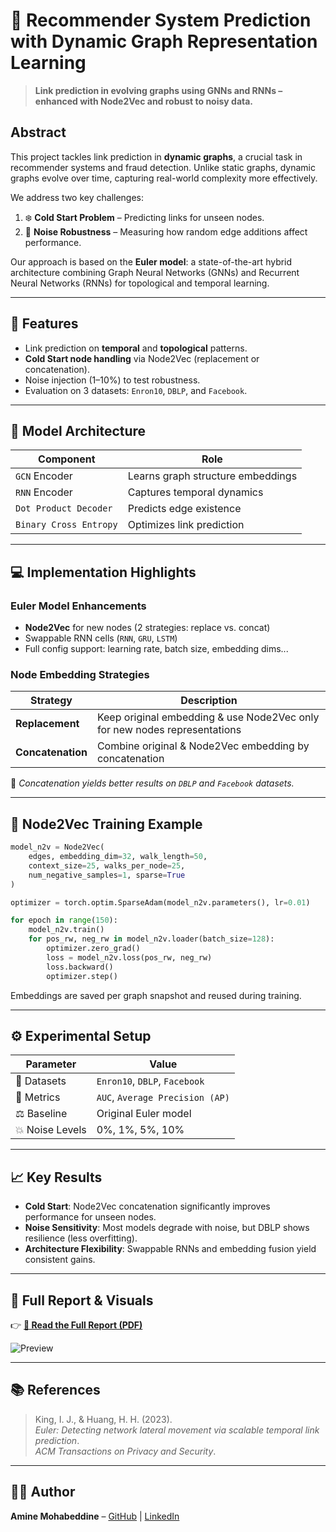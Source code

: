 # 🔗 Recommender System Prediction with Dynamic Graph Representation Learning

> **Link prediction in evolving graphs using GNNs and RNNs – enhanced with Node2Vec and robust to noisy data.**



## Abstract
This project tackles link prediction in **dynamic graphs**, a crucial task in recommender systems and fraud detection. Unlike static graphs, dynamic graphs evolve over time, capturing real-world complexity more effectively.

We address two key challenges:

1. ❄️ **Cold Start Problem** – Predicting links for unseen nodes.
2. 🔨 **Noise Robustness** – Measuring how random edge additions affect performance.

Our approach is based on the **Euler model**: a state-of-the-art hybrid architecture combining Graph Neural Networks (GNNs) and Recurrent Neural Networks (RNNs) for topological and temporal learning.

---

## 🚀 Features
- Link prediction on **temporal** and **topological** patterns.
- **Cold Start node handling** via Node2Vec (replacement or concatenation).
- Noise injection (1–10%) to test robustness.
- Evaluation on 3 datasets: `Enron10`, `DBLP`, and `Facebook`.

---

## 📐 Model Architecture

| Component | Role |
|----------|------|
| `GCN` Encoder | Learns graph structure embeddings |
| `RNN` Encoder | Captures temporal dynamics |
| `Dot Product Decoder` | Predicts edge existence |
| `Binary Cross Entropy` | Optimizes link prediction |

---

## 💻 Implementation Highlights

### Euler Model Enhancements
- **Node2Vec** for new nodes (2 strategies: replace vs. concat)
- Swappable RNN cells (`RNN`, `GRU`, `LSTM`)
- Full config support: learning rate, batch size, embedding dims...

### Node Embedding Strategies
| Strategy | Description |
|---------|-------------|
| **Replacement** | Keep original embedding & use Node2Vec only for new nodes representations|
| **Concatenation** | Combine original & Node2Vec embedding by concatenation |

🔎 *Concatenation yields better results on `DBLP` and `Facebook` datasets.*

---

## 📄 Node2Vec Training Example

```python
model_n2v = Node2Vec(
    edges, embedding_dim=32, walk_length=50,
    context_size=25, walks_per_node=25, 
    num_negative_samples=1, sparse=True
)

optimizer = torch.optim.SparseAdam(model_n2v.parameters(), lr=0.01)

for epoch in range(150):
    model_n2v.train()
    for pos_rw, neg_rw in model_n2v.loader(batch_size=128):
        optimizer.zero_grad()
        loss = model_n2v.loss(pos_rw, neg_rw)
        loss.backward()
        optimizer.step()
```

Embeddings are saved per graph snapshot and reused during training.

---

## ⚙️ Experimental Setup

| Parameter | Value |
|----------|-------|
| 📁 Datasets | `Enron10`, `DBLP`, `Facebook` |
| 📏 Metrics | `AUC`, `Average Precision (AP)` |
| ⚖️ Baseline | Original Euler model |
| 💥 Noise Levels | 0%, 1%, 5%, 10% |

---

## 📈 Key Results

- **Cold Start**: Node2Vec concatenation significantly improves performance for unseen nodes.
- **Noise Sensitivity**: Most models degrade with noise, but DBLP shows resilience (less overfitting).
- **Architecture Flexibility**: Swappable RNNs and embedding fusion yield consistent gains.

---

## 📄 Full Report & Visuals

👉 **[📘 Read the Full Report (PDF)](https://github.com/user-attachments/files/18669799/recommander.systems.1.pdf)**

![Preview](https://github.com/user-attachments/assets/9b65e15a-a895-468b-80b5-c6f50df0ad42)

---

## 📚 References

> King, I. J., & Huang, H. H. (2023).  
> *Euler: Detecting network lateral movement via scalable temporal link prediction*.  
> _ACM Transactions on Privacy and Security_.

---

## 🧑‍💻 Author

**Amine Mohabeddine** – [GitHub](https://github.com/AmineM89) | [LinkedIn](https://linkedin.com/in/AmineM89)

